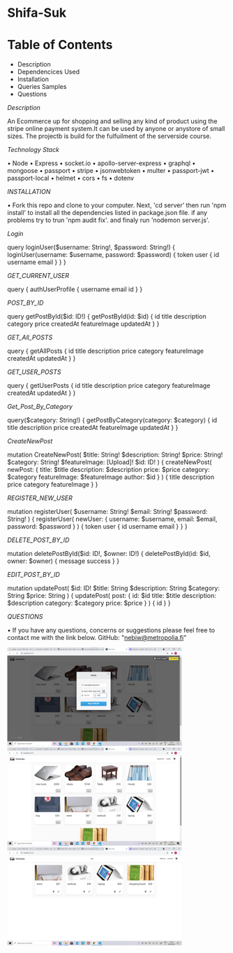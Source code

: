 
# Shifa-Suk

# Table of Contents
* Description
* Dependencices Used
* Installation
* Queries Samples
* Questions

_Description_

An Ecommerce up for shopping and selling any kind of product using the stripe online payment system.It can be used by anyone or anystore of small sizes. The projectb is build for the fulfuilment of the serverside course.


_Technology Stack_

• Node • Express • socket.io • apollo-server-express • graphql • mongoose • passport • stripe • jsonwebtoken • multer • passport-jwt • passport-local • helmet • cors • fs • dotenv

_INSTALLATION_

• Fork this repo and clone to your computer. Next, 'cd server' then run 'npm install' to install all the dependencies listed in package.json file. if any problems try to trun 'npm audit fix'. and finaly run 'nodemon server.js'.



_Login_

   query loginUser($username: String!, $password: String!) {
    loginUser(username: $username, password: $password) {
      token
      user {
        id
        username
        email
      }
    }
  }

_GET_CURRENT_USER_

  query {
    authUserProfile {
      username
      email
      id
    }
  }


_POST_BY_ID_

  query getPostById($id: ID!) {
    getPostById(id: $id) {
      id
      title
      description
      category
      price
      createdAt
      featureImage
      updatedAt
    }
  }

_GET_All_POSTS_ 

  query {
    getAllPosts {
      id
      title
      description
      price
      category
      featureImage
      createdAt
      updatedAt
    }
  }


_GET_USER_POSTS_ 

  query {
    getUserPosts {
      id
      title
      description
      price
      category
      featureImage
      createdAt
      updatedAt
    }
  }


_Get_Post_By_Category_

  query($category: String!) {
    getPostByCategory(category: $category) {
      id
      title
      description
      price
      createdAt
      featureImage
      updatedAt
    }
  }
  
 _CreateNewPost_
 
  mutation CreateNewPost(
    $title: String!
    $description: String!
    $price: String!
    $category: String!
    $featureImage: [Upload]!
    $id: ID!
  ) {
    createNewPost(
      newPost: {
        title: $title
        description: $description
        price: $price
        category: $category
        featureImage: $featureImage
        author: $id
      }
    ) {
      title
      description
      price
      category
      featureImage
    }
  }


_REGISTER_NEW_USER_ 

  mutation registerUser(
    $username: String!
    $email: String!
    $password: String!
  ) {
    registerUser(
      newUser: { username: $username, email: $email, password: $password }
    ) {
      token
      user {
        id
        username
        email
      }
    }
  }


_DELETE_POST_BY_ID_ 

  mutation deletePostById($id: ID!, $owner: ID!) {
    deletePostById(id: $id, owner: $owner) {
      message
      success
    }
  }


_EDIT_POST_BY_ID_

  mutation updatePost(
    $id: ID!
    $title: String
    $description: String
    $category: String
    $price: String
  ) {
    updatePost(
      post: {
        id: $id
        title: $title
        description: $description
        category: $category
        price: $price
      }
    ) {
      id
    }
  }



_QUESTIONS_

• If you have any questions, concerns or suggestions please feel free to contact me with the link below. GitHub: "nebiw@metropolia.fi"



<img src="payement.png" width="400">
<img src="store.png" width="400">
<img src="userproducts.png" width="400">

